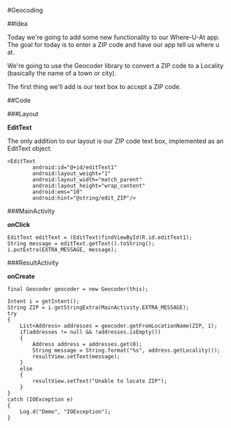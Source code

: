 #Geocoding

##Idea

Today we're going to add some new functionality to our Where-U-At app. The goal for today is to enter a ZIP code and have our app tell us where u at.

We're going to use the Geocoder library to convert a ZIP code to a Locality (basically the name of a town or city).

The first thing we'll add is our text box to accept a ZIP code.

##Code

###Layout

**EditText**

The only addition to our layout is our ZIP code text box, implemented as an EditText object.

	<EditText
            android:id="@+id/editText1"
            android:layout_weight="1"
            android:layout_width="match_parent"
            android:layout_height="wrap_content"
            android:ems="10" 
            android:hint="@string/edit_ZIP"/>

###MainActivity

**onClick**

	EditText editText = (EditText)findViewById(R.id.editText1);
	String message = editText.getText().toString();
	i.putExtra(EXTRA_MESSAGE, message);
	
###ResultActivity

**onCreate**

	final Geocoder geocoder = new Geocoder(this);
		
	Intent i = getIntent();
	String ZIP = i.getStringExtra(MainActivity.EXTRA_MESSAGE);
	try
	{
		List<Address> addresses = geocoder.getFromLocationName(ZIP, 1);
		if(addresses != null && !addresses.isEmpty())
		{
			Address address = addresses.get(0);
			String message = String.format("%s", address.getLocality());
			resultView.setText(message);
		}
		else
		{
			resultView.setText("Unable to locate ZIP");
		}
	}
	catch (IOException e)
	{
		Log.d("Demo", "IOException");
	}